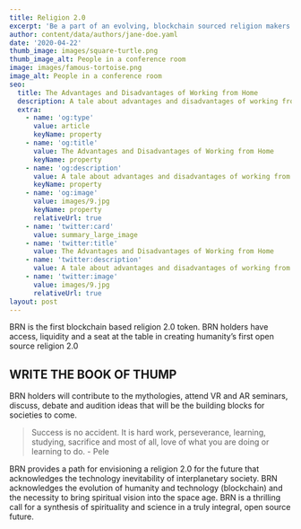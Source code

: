 ```yaml
---
title: Religion 2.0
excerpt: 'Be a part of an evolving, blockchain sourced religion makers. '
author: content/data/authors/jane-doe.yaml
date: '2020-04-22'
thumb_image: images/square-turtle.png
thumb_image_alt: People in a conference room
image: images/famous-tortoise.png
image_alt: People in a conference room
seo:
  title: The Advantages and Disadvantages of Working from Home
  description: A tale about advantages and disadvantages of working from home
  extra:
    - name: 'og:type'
      value: article
      keyName: property
    - name: 'og:title'
      value: The Advantages and Disadvantages of Working from Home
      keyName: property
    - name: 'og:description'
      value: A tale about advantages and disadvantages of working from home
      keyName: property
    - name: 'og:image'
      value: images/9.jpg
      keyName: property
      relativeUrl: true
    - name: 'twitter:card'
      value: summary_large_image
    - name: 'twitter:title'
      value: The Advantages and Disadvantages of Working from Home
    - name: 'twitter:description'
      value: A tale about advantages and disadvantages of working from home
    - name: 'twitter:image'
      value: images/9.jpg
      relativeUrl: true
layout: post
---
```

BRN is the first blockchain based religion 2.0 token. BRN holders have access, liquidity and a seat at the table in creating humanity’s first open source religion 2.0 



## WRITE THE BOOK OF THUMP

BRN holders will contribute to the mythologies, attend VR and AR seminars, discuss, debate and audition ideas that will be the building blocks for societies to come. 

> Success is no accident. It is hard work, perseverance, learning, studying, sacrifice and most of all, love of what you are doing or learning to do. - Pele

BRN provides a path for envisioning a religion 2.0 for the future that acknowledges the technology inevitability of interplanetary society. BRN acknowledges the evolution of humanity and technology (blockchain) and the necessity to bring spiritual vision into the space age. BRN is a thrilling call for a synthesis of spirituality and science in a truly integral, open source future. 

